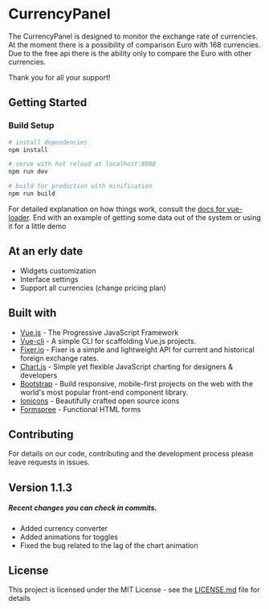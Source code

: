 
# CurrencyPanel

The CurrencyPanel is designed to monitor the exchange rate of currencies. At the moment there is a possibility of comparison Euro with 168 currencies. Due to the free api there is the ability only to compare the Euro with other currencies.

Thank you for all your support!

## Getting Started

### Build Setup

``` bash
# install dependencies
npm install

# serve with hot reload at localhost:8080
npm run dev

# build for production with minification
npm run build
```

For detailed explanation on how things work, consult the [docs for vue-loader](http://vuejs.github.io/vue-loader).
End with an example of getting some data out of the system or using it for a little demo

## At an erly date

- Widgets customization
- Interface settings
- Support all currencies (change pricing plan)

## Built with

* [Vue.js](https://vuejs.org/) - The Progressive  JavaScript Framework
* [Vue-cli](https://github.com/vuejs/vue-cli) - A simple CLI for scaffolding Vue.js projects.
* [Fixer.io](https://fixer.io/) - Fixer is a simple and lightweight API for  current and historical foreign exchange rates.
* [Chart.js](https://www.chartjs.org/) - Simple yet flexible JavaScript charting for designers & developers
* [Bootstrap](https://getbootstrap.com/) - Build responsive, mobile-first projects on the web with the world's most popular front-end component library.
* [Ionicons](http://ionicons.com/) - Beautifully crafted open source icons
* [Formspree](https://formspree.io/) - Functional HTML forms

## Contributing

For details on our code, contributing and the development process please leave requests in issues.

## Version 1.1.3

##### Recent changes you can check in commits.

 - Added currency converter
 - Added animations for toggles
 - Fixed the bug related to the lag of the chart animation

## License

This project is licensed under the MIT License - see the [LICENSE.md](LICENSE.md) file for details